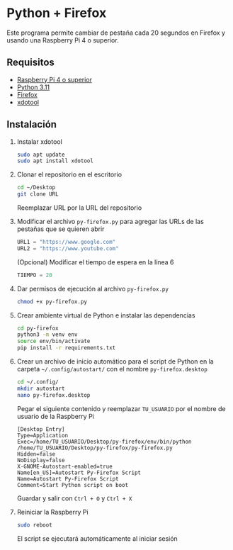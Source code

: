 # Python + Firefox

Este programa permite cambiar de pestaña cada 20 segundos en Firefox y usando una Raspberry Pi 4 o superior.

## Requisitos

- [Raspberry Pi 4 o superior](https://www.raspberrypi.org/products/raspberry-pi-4-model-b/)
- [Python 3.11](https://www.python.org/downloads/)
- [Firefox](https://www.mozilla.org/es-ES/firefox/new/)
- [xdotool](https://atareao.es/software/utilidades/xdotool-simulando-raton-y-teclado/)

## Instalación

1. Instalar xdotool

   ```bash
   sudo apt update
   sudo apt install xdotool
   ```

2. Clonar el repositorio en el escritorio

   ```bash
   cd ~/Desktop
   git clone URL
   ```

   Reemplazar URL por la URL del repositorio

3. Modificar el archivo `py-firefox.py` para agregar las URLs de las pestañas que se quieren abrir

   ```python
   URL1 = "https://www.google.com"
   URL2 = "https://www.youtube.com"
   ```

   (Opcional) Modificar el tiempo de espera en la línea 6

   ```python
   TIEMPO = 20
   ```

4. Dar permisos de ejecución al archivo `py-firefox.py`

   ```bash
   chmod +x py-firefox.py
   ```

5. Crear ambiente virtual de Python e instalar las dependencias

   ```bash
   cd py-firefox
   python3 -m venv env
   source env/bin/activate
   pip install -r requirements.txt
   ```

6. Crear un archivo de inicio automático para el script de Python en la carpeta `~/.config/autostart/` con el nombre `py-firefox.desktop`

   ```bash
   cd ~/.config/
   mkdir autostart
   nano py-firefox.desktop
   ```

   Pegar el siguiente contenido y reemplazar `TU_USUARIO` por el nombre de usuario de la Raspberry Pi

   ```desktop
   [Desktop Entry]
   Type=Application
   Exec=/home/TU_USUARIO/Desktop/py-firefox/env/bin/python /home/TU_USUARIO/Desktop/py-firefox/py-firefox.py
   Hidden=false
   NoDisplay=false
   X-GNOME-Autostart-enabled=true
   Name[en_US]=Autostart Py-Firefox Script
   Name=Autostart Py-Firefox Script
   Comment=Start Python script on boot
   ```

   Guardar y salir con `Ctrl + O` y `Ctrl + X`

7. Reiniciar la Raspberry Pi
   ```bash
   sudo reboot
   ```
   El script se ejecutará automáticamente al iniciar sesión
